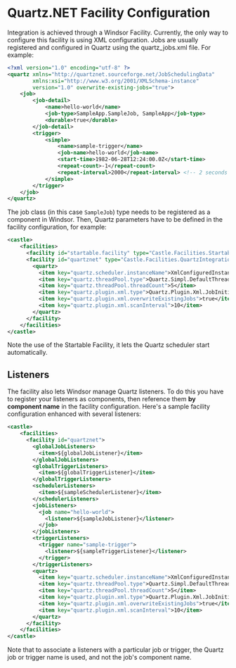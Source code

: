 # Quartz.NET Facility Configuration

Integration is achieved through a Windsor Facility. Currently, the only way to configure this facility is using XML configuration. Jobs are usually registered and configured in Quartz using the quartz_jobs.xml file. For example:

```xml
<?xml version="1.0" encoding="utf-8" ?>
<quartz xmlns="http://quartznet.sourceforge.net/JobSchedulingData"
        xmlns:xsi="http://www.w3.org/2001/XMLSchema-instance"
        version="1.0" overwrite-existing-jobs="true">
    <job>
        <job-detail>
            <name>hello-world</name>
            <job-type>SampleApp.SampleJob, SampleApp</job-type>
            <durable>true</durable>
        </job-detail>
        <trigger>
            <simple>
                <name>sample-trigger</name>
                <job-name>hello-world</job-name>
                <start-time>1982-06-28T12:24:00.0Z</start-time>
                <repeat-count>-1</repeat-count>
                <repeat-interval>2000</repeat-interval> <!-- 2 seconds -->
            </simple>
        </trigger>
    </job>
</quartz>
```

The job class (in this case `SampleJob`) type needs to be registered as a component in Windsor. Then, Quartz parameters have to be defined in the facility configuration, for example:

```xml
<castle>
    <facilities>
      <facility id="startable.facility" type="Castle.Facilities.Startable.StartableFacility, Castle.Windsor"/>
      <facility id="quartznet" type="Castle.Facilities.QuartzIntegration.QuartzFacility, Castle.Facilities.QuartzIntegration">
        <quartz>
          <item key="quartz.scheduler.instanceName">XmlConfiguredInstance</item>
          <item key="quartz.threadPool.type">Quartz.Simpl.DefaultThreadPool, Quartz</item>
          <item key="quartz.threadPool.threadCount">5</item>
          <item key="quartz.plugin.xml.type">Quartz.Plugin.Xml.JobInitializationPlugin, Quartz.Plugins</item>
          <item key="quartz.plugin.xml.overwriteExistingJobs">true</item>
          <item key="quartz.plugin.xml.scanInterval">10</item>
        </quartz>
      </facility>
    </facilities>
</castle>
```

Note the use of the Startable Facility, it lets the Quartz scheduler start automatically.

## Listeners

The facility also lets Windsor manage Quartz listeners. To do this you have to register your listeners as components, then reference them **by component name** in the facility configuration. Here's a sample facility configuration enhanced with several listeners:

```xml
<castle>
    <facilities>
      <facility id="quartznet">
        <globalJobListeners>
          <item>${globalJobListener}</item>
        </globalJobListeners>
        <globalTriggerListeners>
          <item>${globalTriggerListener}</item>
        </globalTriggerListeners>
        <schedulerListeners>
          <item>${sampleSchedulerListener}</item>
        </schedulerListeners>
        <jobListeners>
          <job name="hello-world">
            <listener>${sampleJobListener}</listener>
          </job>
        </jobListeners>
        <triggerListeners>
          <trigger name="sample-trigger">
            <listener>${sampleTriggerListener}</listener>
          </trigger>
        </triggerListeners>
        <quartz>
          <item key="quartz.scheduler.instanceName">XmlConfiguredInstance</item>
          <item key="quartz.threadPool.type">Quartz.Simpl.DefaultThreadPool, Quartz</item>
          <item key="quartz.threadPool.threadCount">5</item>
          <item key="quartz.plugin.xml.type">Quartz.Plugin.Xml.JobInitializationPlugin, Quartz.Plugins</item>
          <item key="quartz.plugin.xml.overwriteExistingJobs">true</item>
          <item key="quartz.plugin.xml.scanInterval">10</item>
        </quartz>
      </facility>
    </facilities>
</castle>
```

Note that to associate a listeners with a particular job or trigger, the Quartz job or trigger name is used, and not the job's component name.